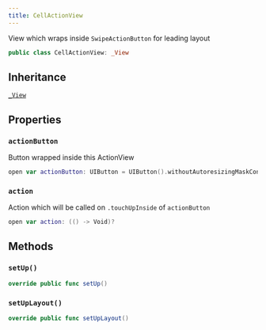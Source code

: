 ```yaml
---
title: CellActionView
---
```


View which wraps inside `SwipeActionButton` for leading layout

``` swift
public class CellActionView: _View 
```

## Inheritance

[`_View`](../common-views/_view)

## Properties

### `actionButton`

Button wrapped inside this ActionView

``` swift
open var actionButton: UIButton = UIButton().withoutAutoresizingMaskConstraints
```

### `action`

Action which will be called on `.touchUpInside` of `actionButton`

``` swift
open var action: (() -> Void)?
```

## Methods

### `setUp()`

``` swift
override public func setUp() 
```

### `setUpLayout()`

``` swift
override public func setUpLayout() 
```
